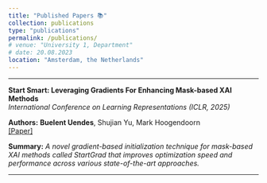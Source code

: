 ```yaml
---
title: "Published Papers 📚"
collection: publications
type: "publications"
permalink: /publications/
# venue: "University 1, Department"
# date: 20.08.2023
location: "Amsterdam, the Netherlands"
---
```


---

**Start Smart: Leveraging Gradients For Enhancing Mask-based XAI Methods**  
*International Conference on Learning Representations (ICLR, 2025)*

**Authors:** **Buelent Uendes**, Shujian Yu, Mark Hoogendoorn  
[[Paper]](https://openreview.net/forum?id=Iht4NNVqk0&noteId=Iht4NNVqk0) 
<!-- [[Code]](link_to_code) [[Blog]](link_to_blog) [[Video]](link_to_video) -->

**Summary:**
*A novel gradient-based initialization technique for mask-based XAI methods called StartGrad that improves optimization speed and performance across various state-of-the-art approaches.*

---




